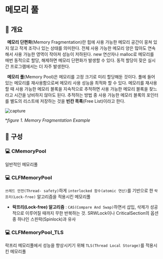 # 메모리 풀
## 📢 개요
 **메모리 단편화**(Memory Fragmentation)란 힙에 사용 가능한 메모리 공간이 뭉쳐 있지 않고 작게 조각나 있는 상태를 의미한다. 전체 사용 가능한 메모리 양은 많아도 연속해서 사용 가능한 영역이 작아져 성능이 저하된다. new 연산자나 malloc로 메모리를 매번 동적으로 할당, 해제하면 메모리 단편화가 발생할 수 있다. 동적 할당이 잦은 실시간 프로그램에서는 더 자주 발생한다.
  
 **메모리 풀**(Memory Pool)은 메모리를 고정 크기로 미리 할당해둔 것이다. 풀에 들어있는 메모리를 재사용함으로써 메모리 사용 성능을 최적화 할 수 있다. 메모리를 재사용할 때 사용 가능한 메모리 블록을 지속적으로 추적하면 사용 가능한 메모리 블록을 찾느라고 시간을 낭비하지 않아도 된다. 추적하는 방법 중 사용 가능한 메모리 블록의 포인터를 별도의 리스트에 저장하는 것을 **빈칸 목록**(Free List)이라고 한다.
  
  ![capture](https://www.oreilly.com/library/view/unity-2017-game/9781788392365/assets/cd05d279-9a5f-4620-9d02-e44183044217.png)
  
  **figure 1. Memory Fragmentation Example*
   
## 📑 구성
### 💻 CMemoryPool
일반적인 메모리풀
### 💻 CLFMemoryPool
`쓰레드 안전(Thread- safety)`하게 `interlocked 함수(atomic 연산)`를 기반으로 한 `락프리(Lock-free)` 알고리즘을 적용시킨 메모리풀

* **락프리(Lock-free) 알고리즘** : `CAS(Compare And Swap)`하면서 삽입, 삭제가 성공적으로 이루어질 때까지 무한 반복하는 것. SRWLock이나 CriticalSection의 옵션 중 하나인 스핀락(Spinlock)과 유사

### 💻 CLFMemoryPool_TLS
락프리 메모리풀에서 성능을 향상시키기 위해 `TLS(Thread Local Storage)`를 적용시킨 메모리풀
